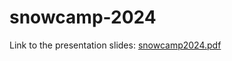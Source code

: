 # snowcamp-2024

Link to the presentation slides: [snowcamp2024.pdf](Podman%20-%20SnowCamp.io%202024.pdf)
